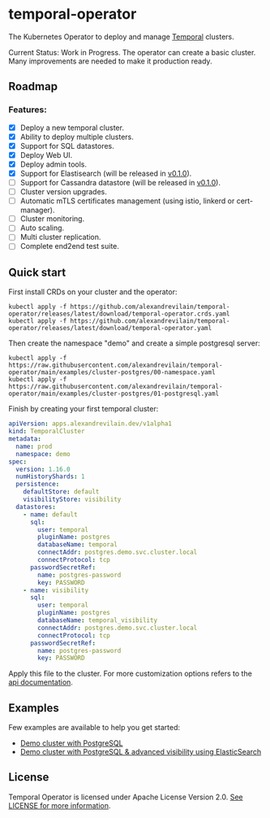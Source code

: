 # temporal-operator

The Kubernetes Operator to deploy and manage [Temporal](https://temporal.io/) clusters.

Current Status: Work in Progress. The operator can create a basic cluster. Many improvements are needed to make it production ready.

## Roadmap

### Features:
- [x] Deploy a new temporal cluster.
- [x] Ability to deploy multiple clusters.
- [x] Support for SQL datastores.
- [x] Deploy Web UI.
- [x] Deploy admin tools.
- [x] Support for Elastisearch (will be released in [v0.1.0](https://github.com/alexandrevilain/temporal-operator/milestone/1)).
- [ ] Support for Cassandra datastore (will be released in [v0.1.0](https://github.com/alexandrevilain/temporal-operator/milestone/1)).
- [ ] Cluster version upgrades.
- [ ] Automatic mTLS certificates management (using istio, linkerd or cert-manager).
- [ ] Cluster monitoring.
- [ ] Auto scaling.
- [ ] Multi cluster replication.
- [ ] Complete end2end test suite.

## Quick start

First install CRDs on your cluster and the operator:

```
kubectl apply -f https://github.com/alexandrevilain/temporal-operator/releases/latest/download/temporal-operator.crds.yaml
kubectl apply -f https://github.com/alexandrevilain/temporal-operator/releases/latest/download/temporal-operator.yaml
```

Then create the namespace "demo" and create a simple postgresql server:

```
kubectl apply -f https://raw.githubusercontent.com/alexandrevilain/temporal-operator/main/examples/cluster-postgres/00-namespace.yaml
kubectl apply -f https://raw.githubusercontent.com/alexandrevilain/temporal-operator/main/examples/cluster-postgres/01-postgresql.yaml
```

Finish by creating your first temporal cluster:
```yaml
apiVersion: apps.alexandrevilain.dev/v1alpha1
kind: TemporalCluster
metadata:
  name: prod
  namespace: demo
spec:
  version: 1.16.0
  numHistoryShards: 1
  persistence:
    defaultStore: default
    visibilityStore: visibility
  datastores:
    - name: default
      sql:
        user: temporal
        pluginName: postgres
        databaseName: temporal
        connectAddr: postgres.demo.svc.cluster.local
        connectProtocol: tcp
      passwordSecretRef:
        name: postgres-password
        key: PASSWORD
    - name: visibility
      sql:
        user: temporal
        pluginName: postgres
        databaseName: temporal_visibility
        connectAddr: postgres.demo.svc.cluster.local
        connectProtocol: tcp
      passwordSecretRef:
        name: postgres-password
        key: PASSWORD
```

Apply this file to the cluster.
For more customization options refers to the [api documentation](https://github.com/alexandrevilain/temporal-operator/blob/main/docs/api/v1alpha1.md).

## Examples

Few examples are available to help you get started:
- [Demo cluster with PostgreSQL](https://github.com/alexandrevilain/temporal-operator/blob/main/examples/cluster-postgres)
- [Demo cluster with PostgreSQL & advanced visibility using ElasticSearch](https://github.com/alexandrevilain/temporal-operator/blob/main/examples/cluster-postgres-es)

## License

Temporal Operator is licensed under Apache License Version 2.0. [See LICENSE for more information](https://github.com/alexandrevilain/temporal-operator/blob/main/LICENSE).
